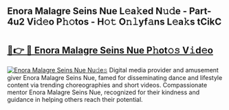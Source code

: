 ## Enora Malagre Seins Nue L𝚎a𝚔ed N𝚞𝚍e - Part-4u2 Vi𝚍𝚎o P𝚑𝚘tos - H𝚘𝚝 O𝚗𝚕yf𝚊ns L𝚎a𝚔s tCikC

# <h2><a href="http://kf9ghw.oniu.top/?m=Enora+Malagre+Seins+Nue">🔗👉 🔴 Enora Malagre Seins Nue P𝚑ot𝚘𝚜 V𝚒d𝚎o</a></h2>

[![Enora Malagre Seins Nue Nu𝚍e𝚜](https://i.imgur.com/0qMVB7G.gif)](http://kf9ghw.oniu.top/?m=Enora+Malagre+Seins+Nue)
Digital media provider and amusement giver Enora Malagre Seins Nue, famed for disseminating dance and lifestyle content via trending choreographies and short videos. Compassionate mentor Enora Malagre Seins Nue, recognized for their kindness and guidance in helping others reach their potential.  
